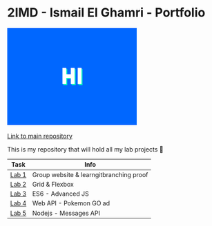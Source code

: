# 2IMD - Ismail El Ghamri - Portfolio

![hi there](https://github.com/ismailElg1/2imd-frontend-portfolio/blob/main/images/hi_there.gif)

[Link to main repository](https://github.com/ismailElg1/2imd-frontend-portfolio)

This is my repository that will hold all my lab projects 🤯

Task | Info
------ | ------ 
[Lab 1](https://github.com/ismailElg1/2imd-frontend-portfolio/tree/main/lab1%20-%20git) | Group website & learngitbranching proof
[Lab 2](https://github.com/ismailElg1/2imd-frontend-portfolio/tree/main/lab2%20-%20grid) | Grid & Flexbox 
[Lab 3](https://github.com/ismailElg1/2imd-frontend-portfolio/tree/main/lab3%20-%20advanced%20js) | ES6 - Advanced JS
[Lab 4](https://github.com/ismailElg1/2imd-frontend-portfolio/tree/main/lab4%20-%20api) | Web API - Pokemon GO ad
[Lab 5](https://github.com/ismailElg1/2imd-frontend-portfolio-lab5) | Nodejs - Messages API
